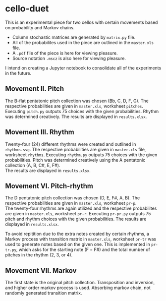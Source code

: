 # cello-duet

This is an experimental piece for two cellos with certain movements based on probability and Markov chains.
* Column stochastic matrices are generated by `matrix.py` file.
* All of the probabilites used in the piece are outlined in the `master.xls` file.
* A `.pdf` file of the piece is here for viewing pleasure.
* Source notation `.mscz` is also here for viewing pleasure.

I intend on creating a Jupyter notebook to consolidate all of the experiments in the future.

## Movement II. Pitch

The B-flat pentatonic pitch collection was chosen (Bb, C, D, F, G). 
The respective probabilities are given in `master.xls`, worksheet `pitches`. 
Executing `pitch.py` outputs 75 choices with the given probabilities. 
Rhythm was determined creatively. 
The results are displayed in `results.xlsx`. 

## Movement III. Rhythm

Twenty-four (24) different rhythms were created and outlined in `rhythms.svg`. 
The respective probabilities are given in `master.xls` file, worksheet `rhythms`. 
Executing `rhythm.py` outputs 75 choices with the given probabilities. 
Pitch was determined creatively using the A pentatonic collection (A, B, C#, E, F#).  
The results are displayed in `results.xlsx`.

## Movement VI. Pitch-rhythm

The D pentatonic pitch collection was chosen (D, E, F#, A, B). 
The respective probabilities are given in `master.xls`, worksheet `pr-p`.  
The twenty-four rhythms are again utilized and the respective probabilites are given in `master.xls`, worksheet `pr-r`. 
Executing `pr-pr.py` outputs 75 pitch and rhythm choices with the given probabilities. 
The results are displayed in `results.xlsx`. 

To avoid repitition due to the extra notes created by certain rhythms, a Markov process with transition matrix in `master.xls`, worksheet `pr-tr` was used to generate notes based on the given one. 
This is implemented in `pr-tr.py`, which asks for the starting note (F = F#) and the total number of pitches in the rhythm (2, 3, or 4).

## Movement VII. Markov

The first state is the original pitch collection.
Transposition and inversion, and higher order markov process is used.
Absorbing markov chain, not randomly generated transition matrix.

